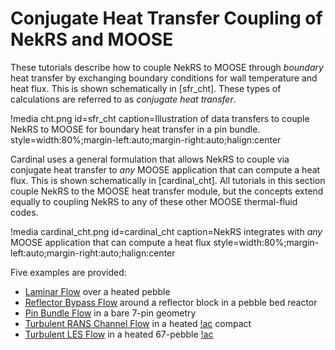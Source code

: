 # Conjugate Heat Transfer Coupling of NekRS and MOOSE

These tutorials describe how to couple NekRS to MOOSE through *boundary*
heat transfer by exchanging boundary conditions for wall temperature and heat flux.
This is shown schematically in [sfr_cht].
These types of calculations are referred to as *conjugate heat transfer*.

!media cht.png
  id=sfr_cht
  caption=Illustration of data transfers to couple NekRS to MOOSE for boundary heat transfer in a pin bundle.
  style=width:80%;margin-left:auto;margin-right:auto;halign:center

Cardinal uses a general formulation that allows NekRS to couple via conjugate
heat transfer to *any* MOOSE application that can compute a heat flux. This
is shown schematically in [cardinal_cht]. All tutorials in this section couple
NekRS to the MOOSE heat transfer module, but the concepts extend equally to
coupling NekRS to any of these other MOOSE thermal-fluid codes.

!media cardinal_cht.png
  id=cardinal_cht
  caption=NekRS integrates with *any* MOOSE application that can compute a heat flux
  style=width:80%;margin-left:auto;margin-right:auto;halign:center

Five examples are provided:

- [Laminar Flow](cht5.md) over a heated pebble
- [Reflector Bypass Flow](cht1.md) around a reflector block in a pebble bed reactor
- [Pin Bundle Flow](cht2.md) in a bare 7-pin geometry
- [Turbulent RANS Channel Flow](cht3.md) in a heated [!ac](TRISO) compact
- [Turbulent LES Flow](cht4.md) in a heated 67-pebble [!ac](HTGR)
